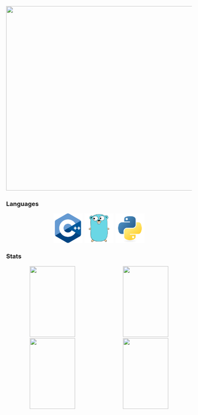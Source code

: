 <div align="center">
  <img width="920" height="500" src="https://github.com/mellgit/mellgit/blob/main/assets/sukuna.gif">
</div>

### Languages

<div align="center"> 
    <img src="https://raw.githubusercontent.com/devicons/devicon/master/icons/cplusplus/cplusplus-original.svg" alt="cplusplus" width="80" height="80"/>
    <img src="https://raw.githubusercontent.com/devicons/devicon/master/icons/go/go-original.svg" alt="go" width="80" height="80"/> 
    <img src="https://raw.githubusercontent.com/devicons/devicon/master/icons/python/python-original.svg" alt="python" width="80" height="80"/> 
</div>

### Stats

<div align="center">
  <img width="49.5%" height="192x" src="https://github.r2v.ch/codewars?user=mellgit&theme=black&hide_clan=true&top_languages=true">  
  <img width="49.5%" height="192x" src="https://leetcard.jacoblin.cool/mellgit?animation=true">
  <img width="49.5%" height="192x" src="https://github-readme-stats.vercel.app/api?username=mellgit&show_icons=true">
  <img width="49.5%" height="192x" src="https://github-readme-stats.vercel.app/api/top-langs/?username=mellgit">
</div>
